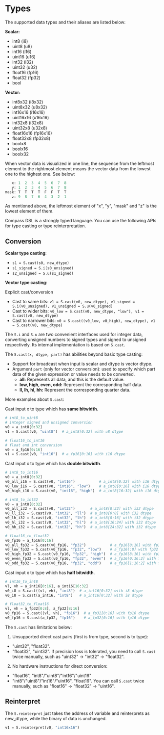<!---SPDX-License-Identifier: Apache-2.0-->
<!---Copyright (c) 2023-2024 Arm Technology (China) Co. Ltd.-->

# Types
The supported data types and their aliases are listed below:

**Scalar:**

- int8 (i8)
- uint8 (u8)
- int16 (i16)
- uint16 (u16)
- int32 (i32)
- uint32 (u32)
- float16 (fp16)
- float32 (fp32)
- bool

**Vector:**

- int8x32 (i8x32)
- uint8x32 (u8x32)
- int16x16 (i16x16)
- uint16x16 (u16x16)
- int32x8 (i32x8)
- uint32x8 (u32x8)
- float16x16 (fp16x16)
- float32x8 (fp32x8)
- boolx8
- boolx16
- boolx32

When vector data is visualized in one line, the sequence from the leftmost element to the rightmost element means the vector data from the lowest one to the highest one. See below:

```py
   x: 1  2  3  4  5  6  7  8
   y: 1  2  3  4  5  6  7  8
mask: T  T  T  T  F  F  T  T
   z: 9  8  7  6  4  3  2  1
```

As mentioned above, the leftmost element of "x", "y", "mask" and "z" is the lowest element of them.

Compass DSL is a strongly typed language. You can use the following APIs for type casting or type reinterpretation.

## Conversion

**Scalar type casting**:
- `s1 = S.cast(s0, new_dtype)`
- `s1_signed = S.i(s0_unsigned)`
- `s2_unsigned = S.u(s1_signed)`

**Vector type casting**:

Explicit cast/conversion
- Cast to same bits: `v1 = S.cast(v0, new_dtype), v1_signed = S.i(v0_unsigned), v1_unsigned = S.u(v0_signed)`
- Cast to wider bits: `v0_low = S.cast(v0, new_dtype, "low"), v1 = S.cast(v0, new_dtype)`
- Cast to narrower bits: `v0 = S.cast((v0_low, v0_high), new_dtype), v1 = S.cast(v0, new_dtype)`

The `S.i` and `S.u` are two convenient interfaces used for integer data, converting unsigned numbers to signed types and signed to unsigned respectively. Its internal implementation is based on `S.cast`.

The `S.cast(x, dtype, part)` has abilities beyond basic type casting:

- Support for broadcast when input is scalar and dtype is vector dtype.
- Argument `part` (only for vector conversion): used to specify which part data of the given expression or value needs to be converted.
  - **all:** Represents all data, and this is the default value.
  - **low, high, even, odd:** Represent the corresponding half data.
  - **ll, lh, hl, hh:** Represent the corresponding quarter data.

More examples about `S.cast`:

Cast input x to type which has **same bitwidth**.

```py
# int8_to_uint8
# integer signed and unsigned conversion
v0 = a_int8[0:32]
v1 = S.cast(v0, "uint8")  # a_int8[0:32] with u8 dtype

# float16_to_int16
# float and int conversion
v0 = a_fp16[0:16]
v1 = S.cast(v0, "int16")  # a_fp16[0:16] with i16 dtype
```

Cast input x to type which has **double bitwidth**.

```py
# int8_to_int16
v0 = a_int8[0:32]
v0_all_i16 = S.cast(v0, "int16")           # a_int8[0:32] with i16 dtype
v0_low_i16 = S.cast(v0, "int16", "low")    # a_int8[0:16] with i16 dtype
v0_high_i16 = S.cast(v0, "int16", "high")  # a_int8[16:32] with i16 dtype

# int8_to_int32
v0 = a_int8[0:32]
v0_all_i32 = S.cast(v0, "int32")       # a_int8[0:32] with i32 dtype
v0_ll_i32 = S.cast(v0, "int32", "ll")  # a_int8[0:8] with i32 dtype
v0_lh_i32 = S.cast(v0, "int32", "lh")  # a_int8[8:16] with i32 dtype
v0_hl_i32 = S.cast(v0, "int32", "hl")  # a_int8[16:24] with i32 dtype
v0_hh_i32 = S.cast(v0, "int32", "hh")  # a_int8[24:32] with i32 dtype

# float16_to_float32
v0_fp16 = a_fp16[0:16]
v0_all_fp32 = S.cast(v0_fp16, "fp32")           # a_fp16[0:16] with fp32 dtype
v0_low_fp32 = S.cast(v0_fp16, "fp32", "low")    # a_fp16[:8] with fp32 dtype
v0_high_fp32 = S.cast(v0_fp16, "fp32", "high")  # a_fp16[8:16] with fp32 dtype
v0_even_fp32 = S.cast(v0_fp16, "fp32", "even")  # a_fp16[0:16:2] with fp32 dtype
v0_odd_fp32 = S.cast(v0_fp16, "fp32", "odd")    # a_fp16[1:16:2] with fp32 dtype
```

Cast input x to type which has **half bitwidth**.

```py
# int16_to_int8
vl, vh = a_int16[0:16], a_int16[16:32]
v0_i8 = S.cast((vl, vh), "int8")  # a_int16[0:32] with i8 dtype
v0_i8 = S.cast(a_int16, "int8")   # a_int16[0:32] with i8 dtype

# float32_to_float16
vl, vh = a_fp32[0:8], a_fp32[8:16]
v0_fp16 = S.cast((vl, vh), "fp16")  # a_fp32[0:16] with fp16 dtype
v0_fp16 = S.cast(a_fp32, "fp16")    # a_fp32[0:16] with fp16 dtype
```

The `S.cast` has limitations below:

1. Unsupported direct cast pairs (first is from type, second is to type):
  - "uint32", "float32".
  - "float32", "uint32".
    If precision loss is tolerated, you need to call `S.cast` twice manually, such as "uint32" -> "int32" -> "float32".
2. No hardware instructions for direct conversion:
  - "float16", "int8"/"uint8"/"int16"/"uint16"
  - "int8"/"uint8"/"int16"/"uint16", "float16".
    You can call `S.cast` twice manually, such as "float16" -> "float32" -> "uint16".

## Reinterpret

The `S.reinterpret` just takes the address of variable and reinterprets as new_dtype, while the binary of data is unchanged.

```py
v1 = S.reinterpret(v0, "int16x16")
```
